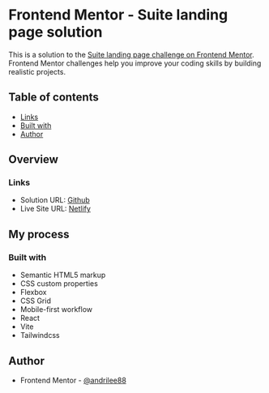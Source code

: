 # Frontend Mentor - Suite landing page solution

This is a solution to the [Suite landing page challenge on Frontend Mentor](https://www.frontendmentor.io/challenges/suite-landing-page-tj_eaU-Ra). Frontend Mentor challenges help you improve your coding skills by building realistic projects.

## Table of contents


- [Links](#links)
- [Built with](#built-with)
- [Author](#author)

## Overview

### Links

- Solution URL: [Github](https://github.com/Andrilee88/suite-landing-page)
- Live Site URL: [Netlify](https://suit-landing-page.netlify.app/)

## My process

### Built with

- Semantic HTML5 markup
- CSS custom properties
- Flexbox
- CSS Grid
- Mobile-first workflow
- React
- Vite
- Tailwindcss


## Author

- Frontend Mentor - [@andrilee88](https://www.frontendmentor.io/profile/Andrilee88)


